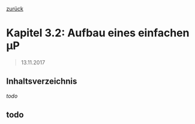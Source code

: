 [zurück](README.md)

# Kapitel 3.2: Aufbau eines einfachen µP

> 13.11.2017

## Inhaltsverzeichnis

_todo_

## todo